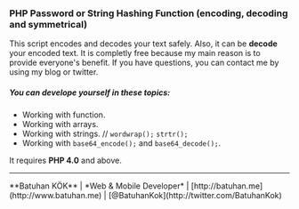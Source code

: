 ### PHP Password or String Hashing Function (encoding, decoding and symmetrical)
This script encodes and decodes your text safely. Also, it can be **decode** your encoded text. It is completly free because my main reason is to provide everyone's benefit. If you have questions, you can contact me by using my blog or twitter.

##### You can develope yourself in these topics:
- Working with function.
- Working with arrays.
- Working with strings. // ` wordwrap(); ` ` strtr(); `
- Working with ` base64_encode(); ` and ` base64_decode(); `.

It requires **PHP 4.0** and above.

<hr />
**Batuhan KÖK**
| *Web & Mobile Developer*
| [http://batuhan.me](http://www.batuhan.me)
| [@BatuhanKok](http://twitter.com/BatuhanKok)
